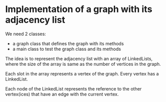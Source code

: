 # Implementation of a graph with its adjacency list
We need 2 classes:
  - a graph class that defines the graph with its methods
  - a main class to test the graph class and its methods
  
The idea is to represent the adjacency list with an array of LinkedLists, where the size of the array is same as the number of vertices in the graph. 

Each slot in the array represents a vertex of the graph. Every vertex has a LinkedList. 

Each node of the LinkedList represents the reference to the other vertex(ices) that have an edge with the current vertex.
